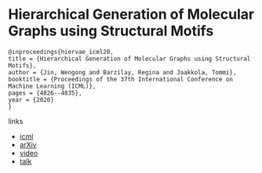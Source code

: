 # Hierarchical Generation of Molecular Graphs using Structural Motifs

```
@inproceedings{hiervae_icml20,
title = {Hierarchical Generation of Molecular Graphs using Structural Motifs},
author = {Jin, Wengong and Barzilay, Regina and Jaakkola, Tommi},
booktitle = {Proceedings of the 37th International Conference on Machine Learning (ICML)},
pages = {4826--4835},
year = {2020}
}
```

links
- [icml](https://proceedings.icml.cc/book/3688.pdf)
- [arXiv](https://arxiv.org/abs/2002.03230)
- [video](https://slideslive.com/38927943)
- [talk](https://www.youtube.com/watch?v=Y5ZLbJDsuEU)
